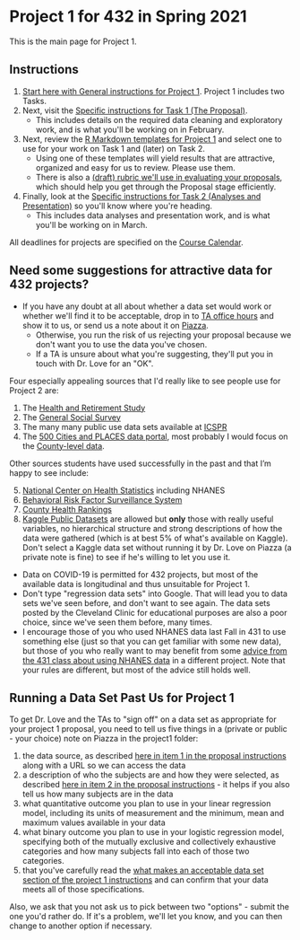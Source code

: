 # Project 1 for 432 in Spring 2021

This is the main page for Project 1. 

## Instructions

1. [Start here with General instructions for Project 1](https://github.com/THOMASELOVE/432-2021/blob/master/project1/00_project1_general.md). Project 1 includes two Tasks.
2. Next, visit the [Specific instructions for Task 1 (The Proposal)](https://github.com/THOMASELOVE/432-2021/blob/master/project1/01_project1_proposal.md).
    - This includes details on the required data cleaning and exploratory work, and is what you'll be working on in February.
3. Next, review the [R Markdown templates for Project 1](https://github.com/THOMASELOVE/432-2021/blob/master/project1/templates/README.md) and select one to use for your work on Task 1 and (later) on Task 2.
    - Using one of these templates will yield results that are attractive, organized and easy for us to review. Please use them.
    - There is also a [(draft) rubric we'll use in evaluating your proposals](https://github.com/THOMASELOVE/432-2021/blob/master/project1/project1_proposal_rubric.pdf), which should help you get through the Proposal stage efficiently.
4. Finally, look at the [Specific instructions for Task 2 (Analyses and Presentation)](https://github.com/THOMASELOVE/432-2021/blob/master/project1/02_project1_analyses.md) so you'll know where you're heading.
    - This includes data analyses and presentation work, and is what you'll be working on in March.

All deadlines for projects are specified on the [Course Calendar](https://thomaselove.github.io/432/calendar.html).

## Need some suggestions for attractive data for 432 projects?

- If you have any doubt at all about whether a data set would work or whether we'll find it to be acceptable, drop in to [TA office hours](https://thomaselove.github.io/432/contact.html) and show it to us, or send us a note about it on [Piazza](https://piazza.com/case/spring2021/pqhs432).
    - Otherwise, you run the risk of us rejecting your proposal because we don't want you to use the data you've chosen.
    - If a TA is unsure about what you're suggesting, they'll put you in touch with Dr. Love for an "OK".

Four especially appealing sources that I'd really like to see people use for Project 2 are:

1. The [Health and Retirement Study](https://hrsdata.isr.umich.edu/data-products/public-survey-data?_ga=2.79574685.849210420.1612760982-241136149.1612760982)
2. The [General Social Survey](https://gssdataexplorer.norc.org/)
3. The many many public use data sets available at [ICSPR](https://www.icpsr.umich.edu/icpsrweb/ICPSR/)
4. The [500 Cities and PLACES data portal](https://chronicdata.cdc.gov/browse?category=500+Cities+%26+Places&sortBy=newest&utf8), most probably I would focus on the [County-level data](https://chronicdata.cdc.gov/500-Cities-Places/PLACES-Local-Data-for-Better-Health-County-Data-20/swc5-untb).

Other sources students have used successfully in the past and that I’m happy to see include:

5. [National Center on Health Statistics](https://www.cdc.gov/nchs/data_access/ftp_data.htm) including NHANES
6. [Behavioral Risk Factor Surveillance System](https://www.cdc.gov/brfss/data_documentation/index.htm)
7. [County Health Rankings](https://www.countyhealthrankings.org/explore-health-rankings/rankings-data-documentation)
8. [Kaggle Public Datasets](https://www.kaggle.com/datasets) are allowed but **only** those with really useful variables, no hierarchical structure and strong descriptions of how the data were gathered (which is at best 5% of what's available on Kaggle). Don't select a Kaggle data set without running it by Dr. Love on Piazza (a private note is fine) to see if he's willing to let you use it.

- Data on COVID-19 is permitted for 432 projects, but most of the available data is longitudinal and thus unsuitable for Project 1. 
- Don't type "regression data sets" into Google. That will lead you to data sets we've seen before, and don't want to see again. The data sets posted by the Cleveland Clinic for educational purposes are also a poor choice, since we've seen them before, many times.
- I encourage those of you who used NHANES data last Fall in 431 to use something else (just so that you can get familiar with some new data), but those of you who really want to may benefit from some [advice from the 431 class about using NHANES data](https://thomaselove.github.io/431-2020-projectB/your2.html) in a different project. Note that your rules are different, but most of the advice still holds well.

## Running a Data Set Past Us for Project 1

To get Dr. Love and the TAs to "sign off" on a data set as appropriate for your project 1 proposal, you need to tell us five things in a (private or public - your choice) note on Piazza in the project1 folder:

1. the data source, as described [here in item 1 in the proposal instructions](https://github.com/THOMASELOVE/432-2021/blob/master/project1/01_project1_proposal.md#1-data-source) along with a URL so we can access the data
2. a description of who the subjects are and how they were selected, as described [here in item 2 in the proposal instructions](https://github.com/THOMASELOVE/432-2021/blob/master/project1/01_project1_proposal.md#2-the-subjects) - it helps if you also tell us how many subjects are in the data
3. what quantitative outcome you plan to use in your linear regression model, including its units of measurement and the minimum, mean and maximum values available in your data
4. what binary outcome you plan to use in your logistic regression model, specifying both of the mutually exclusive and collectively exhaustive categories and how many subjects fall into each of those two categories.
5. that you've carefully read the [what makes an acceptable data set section of the project 1 instructions](https://github.com/THOMASELOVE/432-2021/blob/master/project1/00_project1_general.md#3-what-makes-an-acceptable-data-set) and can confirm that your data meets all of those specifications.

Also, we ask that you not ask us to pick between two "options" - submit the one you'd rather do. If it's a problem, we'll let you know, and you can then change to another option if necessary.

